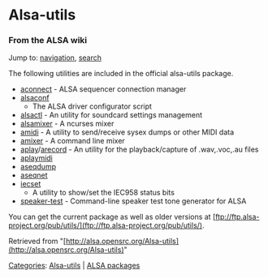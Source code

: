 Alsa-utils
==========

### From the ALSA wiki

Jump to: [navigation](#mw-head), [search](#p-search)

The following utilities are included in the official alsa-utils package.

-   [aconnect](/Aconnect "Aconnect") - ALSA sequencer connection manager
-   [alsaconf](?title=Alsaconf&action=edit&redlink=1 "Alsaconf (page does not exist)")
    - The ALSA driver configurator script
-   [alsactl](/Alsactl "Alsactl") - An utility for soundcard settings
    management
-   [alsamixer](/Alsamixer "Alsamixer") - A ncurses mixer
-   [amidi](/Amidi "Amidi") - A utility to send/receive sysex dumps or
    other MIDI data
-   [amixer](/Amixer "Amixer") - A command line mixer
-   [aplay](/Aplay "Aplay")/[arecord](/Arecord "Arecord") - An utility
    for the playback/capture of .wav,.voc,.au files
-   [aplaymidi](?title=Aplaymidi&action=edit&redlink=1 "Aplaymidi (page does not exist)")
-   [aseqdump](?title=Aseqdump&action=edit&redlink=1 "Aseqdump (page does not exist)")
-   [aseqnet](?title=Aseqnet&action=edit&redlink=1 "Aseqnet (page does not exist)")
-   [iecset](?title=Iecset&action=edit&redlink=1 "Iecset (page does not exist)")
    - A utility to show/set the IEC958 status bits
-   [speaker-test](/Speaker-test "Speaker-test") - Command-line speaker
    test tone generator for ALSA

You can get the current package as well as older versions at
[ftp://ftp.alsa-project.org/pub/utils/](ftp://ftp.alsa-project.org/pub/utils/).

Retrieved from
"[http://alsa.opensrc.org/Alsa-utils](http://alsa.opensrc.org/Alsa-utils)"

[Categories](/Special:Categories "Special:Categories"):
[Alsa-utils](/Category:Alsa-utils "Category:Alsa-utils") | [ALSA
packages](/Category:ALSA_packages "Category:ALSA packages")

